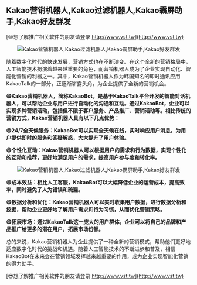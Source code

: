 ## **Kakao营销机器人,Kakao过滤机器人,Kakao霸屏助手,Kakao好友群发**

[😍想了解推广相关软件的朋友请登录 http://www.vst.tw](http://www.vst.tw)

 <center><img src="https://vst.tw/MP4/tuiguang/png/7.png" alt="Kakao营销机器人,Kakao过滤机器人,Kakao霸屏助手,Kakao好友群发"></center>

随着数字化时代的快速发展，营销方式也在不断演变。在这个全新的营销格局中，人工智能技术扮演着越来越重要的角色，而营销机器人成为了企业实现自动化、智能化营销的利器之一。其中，Kakao营销机器人作为韩国知名的即时通讯应用KakaoTalk的一部分，正逐渐崭露头角，为企业提供了全新的营销机会。

**😄Kakao营销机器人，简称KakaoBot，是基于KakaoTalk平台开发的智能对话机器人，可以帮助企业与用户进行自动化的沟通和互动。通过KakaoBot，企业可以实现多种营销活动，包括但不限于客户服务、产品推广、营销活动等。相比传统的营销方式，Kakao营销机器人具有以下几点优势：**

**😄24/7全天候服务：KakaoBot可以实现全天候在线，实时响应用户消息，为用户提供即时的服务和答疑解惑，大大提升了用户体验。**

**😄个性化互动：Kakao营销机器人可以根据用户的需求和行为数据，实现个性化的互动和推荐，更好地满足用户的需求，提高用户参与度和转化率。**

 <center><img src="https://vst.tw/MP4/tuiguang/png/5.png" alt="Kakao营销机器人,Kakao过滤机器人,Kakao霸屏助手,Kakao好友群发"></center>

**😄成本效益：相比人工客服，KakaoBot可以大幅降低企业的运营成本，提高效率，同时避免了人为错误和疏漏。**

**😄数据分析和优化：Kakao营销机器人可以实时收集用户数据，进行数据分析和挖掘，帮助企业更好地了解用户需求和行为习惯，从而优化营销策略。**

**😄拓展市场：通过KakaoTalk这一庞大的用户群体，企业可以将自己的品牌和产品推广给更多的潜在用户，拓展市场份额。**

总的来说，Kakao营销机器人为企业提供了一种全新的营销模式，帮助他们更好地适应数字化时代的挑战和机遇。随着人工智能技术的不断进步和普及，相信KakaoBot在未来会在营销领域发挥越来越重要的作用，成为企业实现智能化营销的得力助手。

[😍想了解推广相关软件的朋友请登录 http://www.vst.tw](http://www.vst.tw)



